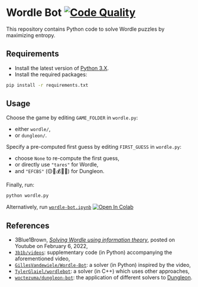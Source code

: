 # Wordle Bot [![Code Quality][codacy-image]][codacy]

This repository contains Python code to solve Wordle puzzles by maximizing entropy.

## Requirements

- Install the latest version of [Python 3.X][python-download-url].
- Install the required packages:

```bash
pip install -r requirements.txt
```

## Usage

Choose the game by editing `GAME_FOLDER` in `wordle.py`:
- either `wordle/`,
- or `dungleon/`.

Specify a pre-computed first guess by editing `FIRST_GUESS` in `wordle.py`:
- choose `None` to re-compute the first guess,
- or directly use `"tares"` for Wordle,
- and `"EFCBS"` (🟡🐸💰🦇💀) for Dungleon.

Finally, run:

```bash
python wordle.py
```

Alternatively, run [`wordle-bot.ipynb`][colab-notebook]
[![Open In Colab][colab-badge]][colab-notebook]

## References

- 3Blue1Brown, [*Solving Wordle using information theory*][youtube-video], posted on Youtube on February 6, 2022,
- [`3b1b/videos`][youtube-supplementary-code]: supplementary code (in Python) accompanying the aforementioned video,
- [`GillesVandewiele/Wordle-Bot`][wordle-bot-python]: a solver (in Python) inspired by the video,
- [`TylerGlaiel/wordlebot`][wordle-bot-cpp]: a solver (in C++) which uses other approaches,
- [`woctezuma/dungleon-bot`][dungleon-bot]: the application of different solvers to [Dungleon][dungleon-rules].

<!-- Definitions -->

[codacy]: <https://www.codacy.com/gh/woctezuma/Wordle-Bot>
[codacy-image]: <https://api.codacy.com/project/badge/Grade/db464b0064aa4bde8ea084bc80f09dcf>

[python-download-url]: <https://www.python.org/downloads/>
[colab-notebook]: <https://colab.research.google.com/github/woctezuma/Wordle-Bot/blob/colab/wordle-bot.ipynb>
[colab-badge]: <https://colab.research.google.com/assets/colab-badge.svg>

[youtube-video]: <https://www.youtube.com/watch?v=v68zYyaEmEA>
[youtube-supplementary-code]: <https://github.com/3b1b/videos/tree/master/_2022/wordle>
[wordle-bot-python]: <https://github.com/GillesVandewiele/Wordle-Bot>
[wordle-bot-cpp]: <https://github.com/TylerGlaiel/wordlebot>
[dungleon-bot]: <https://github.com/woctezuma/dungleon-bot>
[dungleon-rules]: <https://github.com/woctezuma/dungleon/wiki/Rules>
